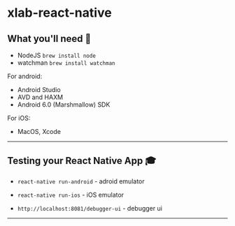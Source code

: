 # xlab-react-native

## What you'll need :school_satchel:

- NodeJS `brew install node`
- watchman `brew install watchman`

For android:

- Android Studio
- AVD and HAXM
- Android 6.0 (Marshmallow) SDK

For iOS:

- MacOS, Xcode

***

## Testing your React Native App :mortar_board:

- `react-native run-android` - adroid emulator
- `react-native run-ios` - iOS emulator

- `http://localhost:8081/debugger-ui` - debugger ui

***
